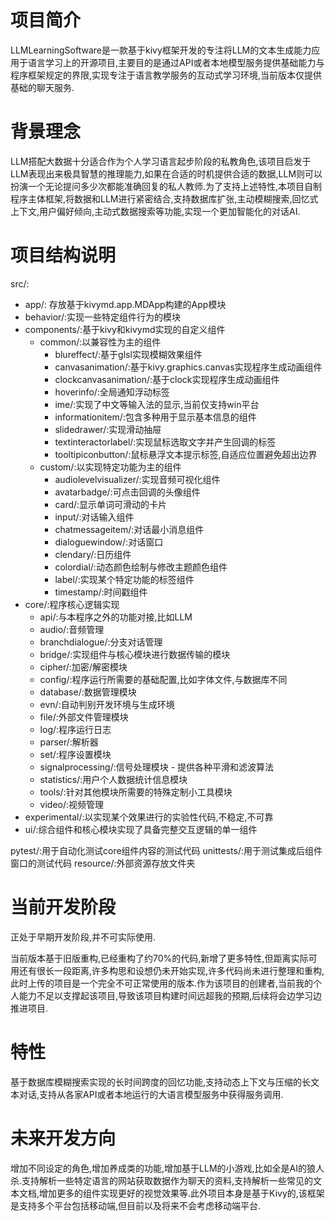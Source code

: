 # 项目简介
LLMLearningSoftware是一款基于kivy框架开发的专注将LLM的文本生成能力应用于语言学习上的开源项目,主要目的是通过API或者本地模型服务提供基础能力与程序框架规定的界限,实现专注于语言教学服务的互动式学习环境,当前版本仅提供基础的聊天服务.

# 背景理念
LLM搭配大数据十分适合作为个人学习语言起步阶段的私教角色,该项目启发于LLM表现出来极具智慧的推理能力,如果在合适的时机提供合适的数据,LLM则可以扮演一个无论提问多少次都能准确回复的私人教师.为了支持上述特性,本项目自制程序主体框架,将数据和LLM进行紧密结合,支持数据库扩张,主动模糊搜索,回忆式上下文,用户偏好倾向,主动式数据搜索等功能,实现一个更加智能化的对话AI.

# 项目结构说明
src/:
-  app/: 存放基于kivymd.app.MDApp构建的App模块
-  behavior/:实现一些特定组件行为的模块
-  components/:基于kivy和kivymd实现的自定义组件
	- common/:以兼容性为主的组件
		- blureffect/:基于glsl实现模糊效果组件
		- canvasanimation/:基于kivy.graphics.canvas实现程序生成动画组件
		- clockcanvasanimation/:基于clock实现程序生成动画组件
		- hoverinfo/:全局通知浮动标签
		- ime/:实现了中文等输入法的显示,当前仅支持win平台
		- informationitem/:包含多种用于显示基本信息的组件
		- slidedrawer/:实现滑动抽屉
		- textinteractorlabel/:实现鼠标选取文字并产生回调的标签
		- tooltipiconbutton/:鼠标悬浮文本提示标签,自适应位置避免超出边界
	- custom/:以实现特定功能为主的组件
		- audiolevelvisualizer/:实现音频可视化组件
		- avatarbadge/:可点击回调的头像组件
		- card/:显示单词可滑动的卡片
		- input/:对话输入组件
		- chatmessageitem/:对话最小消息组件
		- dialoguewindow/:对话窗口
		- clendary/:日历组件
		- colordial/:动态颜色绘制与修改主题颜色组件
		- label/:实现某个特定功能的标签组件
		- timestamp/:时间戳组件
- core/:程序核心逻辑实现
	- api/:与本程序之外的功能对接,比如LLM
	- audio/:音频管理
	- branchdialogue/:分支对话管理
	- bridge/:实现组件与核心模块进行数据传输的模块
	- cipher/:加密/解密模块
	- config/:程序运行所需要的基础配置,比如字体文件,与数据库不同
	- database/:数据管理模块
	- evn/:自动判别开发环境与生成环境
	- file/:外部文件管理模块
	- log/:程序运行日志
	- parser/:解析器
	- set/:程序设置模块
	- signalprocessing/:信号处理模块 - 提供各种平滑和滤波算法
	- statistics/:用户个人数据统计信息模块
	- tools/:针对其他模块所需要的特殊定制小工具模块
	- video/:视频管理
- experimental/:以实现某个效果进行的实验性代码,不稳定,不可靠
- ui/:综合组件和核心模块实现了具备完整交互逻辑的单一组件

pytest/:用于自动化测试core组件内容的测试代码
unittests/:用于测试集成后组件窗口的测试代码
resource/:外部资源存放文件夹

# 当前开发阶段

正处于早期开发阶段,并不可实际使用.

当前版本基于旧版重构,已经重构了约70%的代码,新增了更多特性,但距离实际可用还有很长一段距离,许多构思和设想仍未开始实现,许多代码尚未进行整理和重构,此时上传的项目是一个完全不可正常使用的版本.作为该项目的创建者,当前我的个人能力不足以支撑起该项目,导致该项目构建时间远超我的预期,后续将会边学习边推进项目.

# 特性

基于数据库模糊搜索实现的长时间跨度的回忆功能,支持动态上下文与压缩的长文本对话,支持从各家API或者本地运行的大语言模型服务中获得服务调用.

# 未来开发方向

增加不同设定的角色,增加养成类的功能,增加基于LLM的小游戏,比如全是AI的狼人杀.支持解析一些特定语言的网站获取数据作为聊天的资料,支持解析一些常见的文本文档,增加更多的组件实现更好的视觉效果等.此外项目本身是基于Kivy的,该框架是支持多个平台包括移动端,但目前以及将来不会考虑移动端平台.


